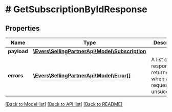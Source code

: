 # # GetSubscriptionByIdResponse

## Properties

Name | Type | Description | Notes
------------ | ------------- | ------------- | -------------
**payload** | [**\Evers\SellingPartnerApi\Model\Subscription**](Subscription.md) |  | [optional]
**errors** | [**\Evers\SellingPartnerApi\Model\Error[]**](Error.md) | A list of error responses returned when a request is unsuccessful. | [optional]

[[Back to Model list]](../../README.md#models) [[Back to API list]](../../README.md#endpoints) [[Back to README]](../../README.md)
